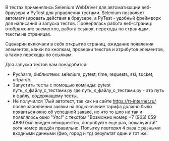 В тестах применялись Selenium WebDriver для автоматизации веб-браузера и PyTest для управления тестами.
Selenium позволяет автоматизировать действия в браузере, а PyTest - удобный фреймворк для написания и запуска тестов.
Проверялась работа веб-страниц: отображение элементов, работа ссылок, переходы по страницам, тексты на страницах.

Сценарии включали в себя открытие страниц, ожидание появления элементов, клики по кнопкам, проверки текстов и атрибутов элементов, а также переходы по ссылкам.

Для запуска тестов вам понадобится:

- Pycharm, библиотеки: selenium, pytest, time, requests, ssl, socket, urlparse.
- Запустить тесты с помощью команды: pytest путь_к_файлу_с_тестами.py где путь_к_файлу_с_тестами.py - это путь к файлу, содержащему тесты.
- Не получился 17ый автотест, так как на сайте https://rt-internet.ru/ после заполнения заявки на подключение тарифа должно было появиться окно об успешной заявке,
  но что то шло не так и появлялось окно "Упс!" с текстом "Возможно номер +7 (963) 059 4880 был введен некорректно, попробуйте еще раз, пожалуйста!" хотя номер введён правильно. Попытку повторял 4 раза с разными входными данными (фио, город и тд) результат один и тот же.
